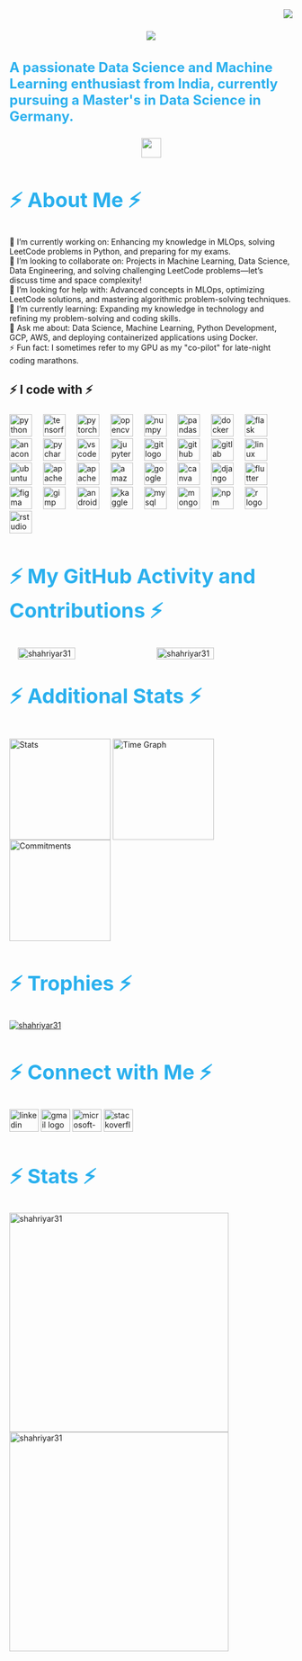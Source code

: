 <img align="right" src="https://visitor-badge.laobi.icu/badge?page_id=shahriyar31.shahriyar31" />

<h1 align="center">
    <img src="https://readme-typing-svg.demolab.com?font=Roboto+Slab&color=%232AB0EE&size=45&center=true&vCenter=true&width=500&duration=3000&pause=1000&lines=Hi+There!+👋;+I'm+Farhan+Shahriyar!;" />
</h1>

<h3 align="left" style="font-size: 24px; color: #2AB0EE;">A passionate Data Science and Machine Learning enthusiast from India, currently pursuing a Master's in Data Science in Germany.</h3>

<p align="center">
  <img src="https://readme-typing-svg.demolab.com?font=Roboto+Slab&color=%232AB0EE&size=35&center=true&vCenter=true&width=450&duration=3000&pause=1000&lines=Data+Science;Data+Engineer;Machine+Learning+Explorer" width="auto" height="35"/>
</p>

<h2 align="left" style="font-size: 36px; color: #2AB0EE;">⚡ About Me ⚡</h2>
<p align="left" style="max-width: 800px; margin: auto;">
🔭 I’m currently working on: Enhancing my knowledge in MLOps, solving LeetCode problems in Python, and preparing for my exams.<br>👯 I’m looking to collaborate on: Projects in Machine Learning, Data Science, Data Engineering, and solving challenging LeetCode problems—let’s discuss time and space complexity!<br>🤝 I’m looking for help with: Advanced concepts in MLOps, optimizing LeetCode solutions, and mastering algorithmic problem-solving techniques.<br>🌱 I’m currently learning: Expanding my knowledge in technology and refining my problem-solving and coding skills.<br>💬 Ask me about: Data Science, Machine Learning, Python Development, GCP, AWS, and deploying containerized applications using Docker.<br>⚡ Fun fact:  I sometimes refer to my GPU as my "co-pilot" for late-night coding marathons.<br>
</p>

<h2 align="left">⚡ I code with ⚡</h2>

###

<div align="left">
  <img src="https://cdn.jsdelivr.net/gh/devicons/devicon/icons/python/python-original.svg" height="40" alt="python logo"  />
  <img width="12" />
  <img src="https://cdn.jsdelivr.net/gh/devicons/devicon/icons/tensorflow/tensorflow-original.svg" height="40" alt="tensorflow logo"  />
  <img width="12" />
  <img src="https://cdn.jsdelivr.net/gh/devicons/devicon/icons/pytorch/pytorch-original.svg" height="40" alt="pytorch logo"  />
  <img width="12" />
  <img src="https://cdn.jsdelivr.net/gh/devicons/devicon/icons/opencv/opencv-original.svg" height="40" alt="opencv logo"  />
  <img width="12" />
  <img src="https://cdn.jsdelivr.net/gh/devicons/devicon/icons/numpy/numpy-original.svg" height="40" alt="numpy logo"  />
  <img width="12" />
  <img src="https://cdn.jsdelivr.net/gh/devicons/devicon/icons/pandas/pandas-original.svg" height="40" alt="pandas logo"  />
  <img width="12" />
  <img src="https://cdn.jsdelivr.net/gh/devicons/devicon/icons/docker/docker-original.svg" height="40" alt="docker logo"  />
  <img width="12" />
  <img src="https://cdn.jsdelivr.net/gh/devicons/devicon/icons/flask/flask-original.svg" height="40" alt="flask logo"  />
  <img width="12" />
  <img src="https://cdn.jsdelivr.net/gh/devicons/devicon/icons/anaconda/anaconda-original.svg" height="40" alt="anaconda logo"  />
  <img width="12" />
  <img src="https://cdn.jsdelivr.net/gh/devicons/devicon/icons/pycharm/pycharm-original.svg" height="40" alt="pycharm logo"  />
  <img width="12" />
  <img src="https://cdn.jsdelivr.net/gh/devicons/devicon/icons/vscode/vscode-original.svg" height="40" alt="vscode logo"  />
  <img width="12" />
  <img src="https://cdn.jsdelivr.net/gh/devicons/devicon/icons/jupyter/jupyter-original.svg" height="40" alt="jupyter logo"  />
  <img width="12" />
  <img src="https://cdn.jsdelivr.net/gh/devicons/devicon/icons/git/git-original.svg" height="40" alt="git logo"  />
  <img width="12" />
  <img src="https://cdn.jsdelivr.net/gh/devicons/devicon/icons/github/github-original.svg" height="40" alt="github logo"  />
  <img width="12" />
  <img src="https://cdn.jsdelivr.net/gh/devicons/devicon/icons/gitlab/gitlab-original.svg" height="40" alt="gitlab logo"  />
  <img width="12" />
  <img src="https://cdn.jsdelivr.net/gh/devicons/devicon/icons/linux/linux-original.svg" height="40" alt="linux logo"  />
  <img width="12" />
  <img src="https://cdn.jsdelivr.net/gh/devicons/devicon/icons/ubuntu/ubuntu-plain.svg" height="40" alt="ubuntu logo"  />
  <img width="12" />
  <img src="https://cdn.jsdelivr.net/gh/devicons/devicon/icons/apache/apache-original.svg" height="40" alt="apache logo"  />
  <img width="12" />
  <img src="https://cdn.jsdelivr.net/gh/devicons/devicon/icons/apachekafka/apachekafka-original.svg" height="40" alt="apachekafka logo"  />
  <img width="12" />
  <img src="https://cdn.jsdelivr.net/gh/devicons/devicon/icons/amazonwebservices/amazonwebservices-line-wordmark.svg" height="40" alt="amazonwebservices logo"  />
  <img width="12" />
  <img src="https://cdn.jsdelivr.net/gh/devicons/devicon/icons/googlecloud/googlecloud-original.svg" height="40" alt="googlecloud logo"  />
  <img width="12" />
  <img src="https://cdn.jsdelivr.net/gh/devicons/devicon/icons/canva/canva-original.svg" height="40" alt="canva logo"  />
  <img width="12" />
  <img src="https://cdn.jsdelivr.net/gh/devicons/devicon/icons/django/django-plain.svg" height="40" alt="django logo"  />
  <img width="12" />
  <img src="https://cdn.jsdelivr.net/gh/devicons/devicon/icons/flutter/flutter-original.svg" height="40" alt="flutter logo"  />
  <img width="12" />
  <img src="https://cdn.jsdelivr.net/gh/devicons/devicon/icons/figma/figma-original.svg" height="40" alt="figma logo"  />
  <img width="12" />
  <img src="https://cdn.jsdelivr.net/gh/devicons/devicon/icons/gimp/gimp-original.svg" height="40" alt="gimp logo"  />
  <img width="12" />
  <img src="https://cdn.jsdelivr.net/gh/devicons/devicon/icons/androidstudio/androidstudio-original.svg" height="40" alt="androidstudio logo"  />
  <img width="12" />
  <img src="https://cdn.jsdelivr.net/gh/devicons/devicon/icons/kaggle/kaggle-original.svg" height="40" alt="kaggle logo"  />
  <img width="12" />
  <img src="https://cdn.jsdelivr.net/gh/devicons/devicon/icons/mysql/mysql-original.svg" height="40" alt="mysql logo"  />
  <img width="12" />
  <img src="https://cdn.jsdelivr.net/gh/devicons/devicon/icons/mongodb/mongodb-original.svg" height="40" alt="mongodb logo"  />
  <img width="12" />
  <img src="https://cdn.jsdelivr.net/gh/devicons/devicon/icons/npm/npm-original-wordmark.svg" height="40" alt="npm logo"  />
  <img width="12" />
  <img src="https://cdn.jsdelivr.net/gh/devicons/devicon/icons/r/r-original.svg" height="40" alt="r logo"  />
  <img width="12" />
  <img src="https://cdn.jsdelivr.net/gh/devicons/devicon/icons/rstudio/rstudio-original.svg" height="40" alt="rstudio logo"  />
</div>

###

<h2 align="left" style="font-size: 36px; color: #2AB0EE;">⚡ My GitHub Activity and Contributions ⚡</h2>
<p align="left">
  <div style="display: flex; justify-content: center; gap: 20px;">
    <img align="center" src="https://github-readme-stats.vercel.app/api/top-langs?username=shahriyar31&show_icons=true&locale=en&layout=compact&theme=dark" alt="shahriyar31" width="45%" />
    <img align="center" src="https://github-contributor-stats.vercel.app/api?username=Shahriyar31&limit=5&theme=dark&combine_all_yearly_contributions=true" alt="shahriyar31" width="45%" />
  </div>
</p>


<h2 align="left" style="font-size: 36px; color: #2AB0EE; margin-top: 40px;">⚡ Additional Stats ⚡</h2>
<p align="left" style="margin-top: 40px;">
  <img align="center" src="http://github-profile-summary-cards.vercel.app/api/cards/stats?username=shahriyar31&theme=dark" height="180em" alt="Stats"/>
  <img align="center" src="http://github-profile-summary-cards.vercel.app/api/cards/productive-time?username=shahriyar31&theme=dark&utcOffset=5.30" height="180em" alt="Time Graph"/>
  <img align="center" src="http://github-profile-summary-cards.vercel.app/api/cards/profile-details?username=shahriyar31&theme=dark" height="180em" alt="Commitments"/>
</p>

<h2 align="left" style="font-size: 36px; color: #2AB0EE;">⚡ Trophies ⚡</h2>
<p align="left">
  <a href="https://github.com/ryo-ma/github-profile-trophy">
    <img src="https://github-profile-trophy.vercel.app/?username=shahriyar31&theme=darkhub&row=1&column=6" alt="shahriyar31" />
  </a>
</p>

<h2 align="left" style="font-size: 36px; color: #2AB0EE;">⚡ Connect with Me ⚡</h2>
<div align="left">
  <img src="https://raw.githubusercontent.com/maurodesouza/profile-readme-generator/master/src/assets/icons/social/linkedin/default.svg" width="52" height="40" alt="linkedin logo"  />
  <img src="https://raw.githubusercontent.com/maurodesouza/profile-readme-generator/master/src/assets/icons/social/gmail/default.svg" width="52" height="40" alt="gmail logo"  />
  <img src="https://raw.githubusercontent.com/maurodesouza/profile-readme-generator/master/src/assets/icons/social/microsoft-outlook/default.svg" width="52" height="40" alt="microsoft-outlook logo"  />
  <img src="https://raw.githubusercontent.com/maurodesouza/profile-readme-generator/master/src/assets/icons/social/stackoverflow/default.svg" width="52" height="40" alt="stackoverflow logo"  />
</div>

<h2 align="left" style="font-size: 36px; color: #2AB0EE;">⚡ Stats ⚡</h2>
<p align="left" style="margin-bottom: 40px;">
  <!-- Streak Stats -->
  <img align="left" width="390" src="https://github-readme-streak-stats.herokuapp.com/?user=shahriyar31&theme=black-ice&background=242424&ring=2AB0EE&fire=2AB0EE" alt="shahriyar31" />

  <!-- GitHub Stats -->
  <img align="left" width="390" src="https://github-readme-stats.vercel.app/api?username=shahriyar31&show_icons=true&locale=en&theme=radical&bg_color=242424&border_color=2AB0EE" alt="shahriyar31" />
</p>
